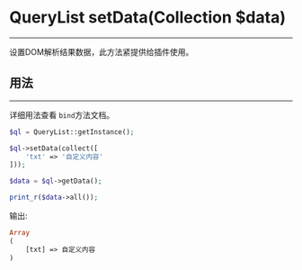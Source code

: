 # QueryList setData(Collection $data)

---

设置DOM解析结果数据，此方法紧提供给插件使用。

## 用法

---

详细用法查看 `bind`方法文档。
```php
$ql = QueryList::getInstance();

$ql->setData(collect([
    'txt' => '自定义内容'
]));

$data = $ql->getData();

print_r($data->all());
```
输出:
```php
Array
(
    [txt] => 自定义内容
)

```